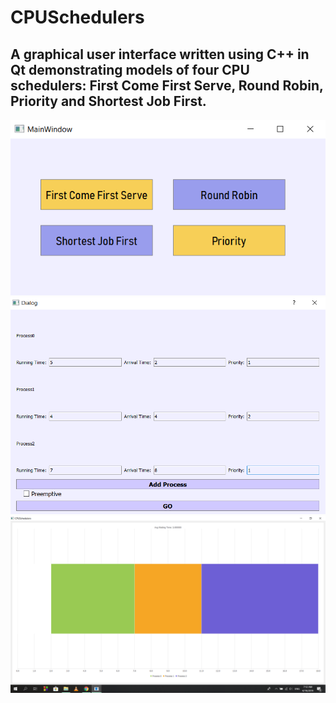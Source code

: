 # CPUSchedulers

## A graphical user interface written using C++ in Qt demonstrating models of four CPU schedulers: First Come First Serve, Round Robin, Priority and Shortest Job First.

![Main Window](https://github.com/lameesemad1996/CPUSchedulers/blob/master/WindowScreenshots/MainWindow.png?raw=true)
![Priority Dialog](https://github.com/lameesemad1996/CPUSchedulers/blob/master/Examples/PriorityExample1Input.png?raw=true)
![Output](https://github.com/lameesemad1996/CPUSchedulers/blob/master/Examples/PriorityExample1Output.png?raw=true)
